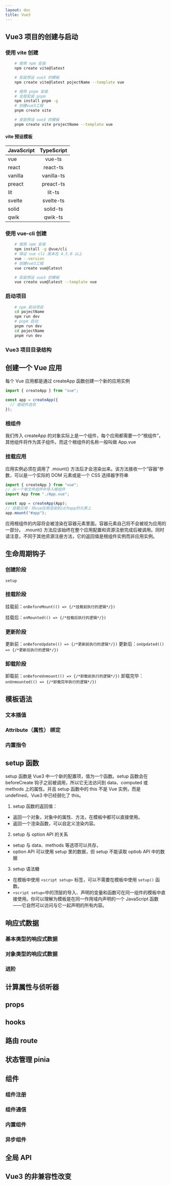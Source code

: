 ```yaml
---
layout: doc
title: Vue3
---
```


## Vue3 项目的创建与启动

### 使用 vite 创建

```bash
    # 使用 npm 安装
    npm create vite@latest

    # 安装预设 vue3 的模板
    npm create vite@latest pojectName --template vue

    # 使用 pnpm 安装
    # 全局安装 pnpm
    npm install pnpm -g
    # 创建vue3工程
    pnpm create vite

    # 安装预设 vue3 的模板
    pnpm create vite projectName --template vue
```

#### vite 预设模板

| JavaScript | TypeScript |
| ---------- | :--------: |
| vue        |   vue-ts   |
| react      |  react-ts  |
| vanilla    | vanilla-ts |
| preact     | preact-ts  |
| lit        |   lit-ts   |
| svelte     | svelte-ts  |
| solid      |  solid-ts  |
| qwik       |  qwik-ts   |

### 使用 vue-cli 创建

```bash
    # 使用 npm 安装
    npm install -g @vue/cli
    # 保证 vue cli 版本在 4.5.0 以上
    vue --version
    # 创建vue3工程
    vue create vue@latest

    # 安装预设 vue3 的模板
    vue create vue@latest --template vue
```

### 启动项目

```bash
    # npm 启动项目
    cd pojectName
    npm run dev
    # pnpm 启动
    pnpm run dev
    cd pojectName
    pnpm run dev
```

### Vue3 项目目录结构

## 创建一个 Vue 应用

每个 Vue 应用都是通过 createApp 函数创建一个新的应用实例

```js
import { createApp } from "vue";

const app = createApp({
  // 根组件选项
});
```

### 根组件

我们传入 createApp 的对象实际上是一个组件，每个应用都需要一个“根组件”，其他组件将作为其子组件。而这个根组件的名称一般叫做 App.vue

### 挂载应用

应用实例必须在调用了 .mount() 方法后才会渲染出来。该方法接收一个“容器”参数，可以是一个实际的 DOM 元素或是一个 CSS 选择器字符串

```js
import { createApp } from "vue";
// 从一个单文件组件中导入根组件
import App from "./App.vue";

const app = createApp(App);
// 挂载应用：将vue应用渲染到id为app的元素上
app.mount("#app");
```

应用根组件的内容将会被渲染在容器元素里面。容器元素自己将不会被视为应用的一部分。
.mount() 方法应该始终在整个应用配置和资源注册完成后被调用。同时请注意，不同于其他资源注册方法，它的返回值是根组件实例而非应用实例。

## 生命周期钩子

### 创建阶段

`setup`

### 挂载阶段

挂载前：`onBeforeMount(() => {/*挂载前执行的逻辑*/})`

挂载后：`onMounted(() => {/*挂载后执行的逻辑*/})`

### 更新阶段

更新前：`onBeforeUpdate(() => {/*更新前执行的逻辑*/})`
更新后：`onUpdated(() => {/*更新后执行的逻辑*/})`

### 卸载阶段

卸载前：`onBeforeUnmount(() => {/*卸载前执行的逻辑*/})`
卸载完毕：`onUnmounted(() => {/*卸载完毕执行的逻辑*/})`

## 模板语法

### 文本插值

### Attribute（属性） 绑定

### 内置指令

## setup 函数

setup 函数是 Vue3 中一个新的配置项，值为一个函数。setup 函数会在 beforeCreate 钩子之前被调用，所以它无法访问到 data、computed 或 methods 上的属性。并且 setup 函数中的 this 不是 Vue 实例，而是 undefined，Vue3 中已经弱化了 this。

1. setup 函数的返回值：

- 返回一个对象，对象中的属性、方法，在模板中都可以直接使用。
- 返回一个渲染函数，可以自定义渲染内容。

2. setup 与 option API 的关系

- setup 与 data、methods 等选项可以共存，
- option API 可以使用 setup 里的数据，但 setup 不能读取 optiob API 中的数据

3. setup 语法糖

- 在模板中使用 `<script setup>` 标签，可以不需要在模板中使用 `setup()` 函数。
- `<script setup>`中的顶层的导入、声明的变量和函数可在同一组件的模板中直接使用。你可以理解为模板是在同一作用域内声明的一个 JavaScript 函数——它自然可以访问与它一起声明的所有内容。

## 响应式数据

### 基本类型的响应式数据

### 对象类型的响应式数据

### 进阶

## 计算属性与侦听器

## props

## hooks

## 路由 route

## 状态管理 pinia

## 组件

### 组件注册

### 组件通信

### 内置组件

### 异步组件

## 全局 API

## Vue3 的非兼容性改变
